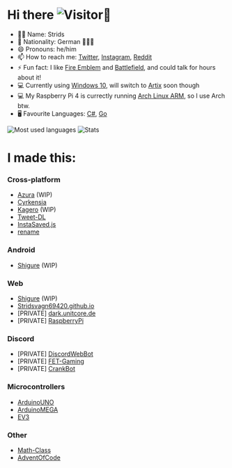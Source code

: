 
# Hi there ![Visitor](https://komarev.com/ghpvc/?username=Stridsvagn69420&color=blueviolet&style=flat&label=Visitor)👋 
- 👨‍💻 Name: Strids
- 🚩 Nationality: German 🖤💖💛
- 😄 Pronouns: he/him
- 📫 How to reach me: [Twitter](https://twitter.com/rog_nineteen), [Instagram](https://www.instagram.com/rog_nineteen/), [Reddit](https://www.reddit.com/user/rog_nineteen)
- ⚡ Fun fact: I like [Fire Emblem](https://en.wikipedia.org/wiki/Fire_Emblem) and [Battlefield](https://en.wikipedia.org/wiki/Battlefield_(video_game_series)), and could talk for hours about it!
- 💻 Currently using [Windows 10](https://www.youtube.com/watch?v=IXkw50IKn_4), will switch to [Artix](https://www.youtube.com/watch?v=qe6UKPsppBQ) soon though
- 💻 My Raspberry Pi 4 is currectly running [Arch Linux ARM](https://archlinuxarm.org/), so I use Arch btw.
- 🖥 Favourite Languages: [C#](https://en.wikipedia.org/wiki/C_Sharp_(programming_language)), [Go](https://en.wikipedia.org/wiki/Go_(programming_language))

![Most used languages](https://github-readme-stats.vercel.app/api/top-langs/?username=Stridsvagn69420&layout=compact&count_private=true&hide_title=true&langs_count=10&theme=github_dark)
![Stats](https://github-readme-stats.vercel.app/api?username=Stridsvagn69420&show_icons=true&theme=github_dark&count_private=true&hide_title=true)

# I made this:
### Cross-platform
* [Azura](https://github.com/Stridsvagn69420/Azura) (WIP)
* [Cyrkensia](https://github.com/Stridsvagn69420/Cyrkensia)
* [Kagero](https://github.com/Stridsvagn69420/Kagero) (WIP)
* [Tweet-DL](https://github.com/Stridsvagn69420/Tweet-DL)
* [InstaSaved.js](https://github.com/Stridsvagn69420/InstaSaved.js)
* [rename](https://github.com/Stridsvagn69420/rename)

### Android
* [Shigure](https://github.com/Stridsvagn69420/Shigure) (WIP)

### Web
* [Shigure](https://github.com/Stridsvagn69420/Shigure) (WIP)
* [Stridsvagn69420.github.io](https://github.com/Stridsvagn69420/Stridsvagn69420.github.io)
* \[PRIVATE] [dark.unitcore.de](https://github.com/Stridsvagn69420/dark.unitcore.de)
* \[PRIVATE] [RaspberryPi](https://github.com/Stridsvagn69420/RaspberryPi)

### Discord
* \[PRIVATE] [DiscordWebBot](https://github.com/Stridsvagn69420/DiscordWebBot)
* \[PRIVATE] [FET-Gaming](https://github.com/StaOtt/FET-Gaming)
* \[PRIVATE] [CrankBot](https://github.com/StaOtt/CrankBot)

### Microcontrollers
* [ArduinoUNO](https://github.com/Stridsvagn69420/ArduinoUNO)
* [ArduinoMEGA](https://github.com/Stridsvagn69420/ArduinoMEGA)
* [EV3](https://github.com/Stridsvagn69420/EV3)

### Other
* [Math-Class](https://github.com/Stridsvagn69420/Math-Class)
* [AdventOfCode](https://github.com/Stridsvagn69420/AdventOfCode)
